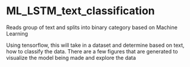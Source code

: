 # ML_LSTM_text_classification
Reads group of text and splits into binary category based on Machine Learning

Using tensorflow, this will take in a dataset and determine based on text, how to classify the data. There are a few figures that are generated to visualize the model being made and explore the data


